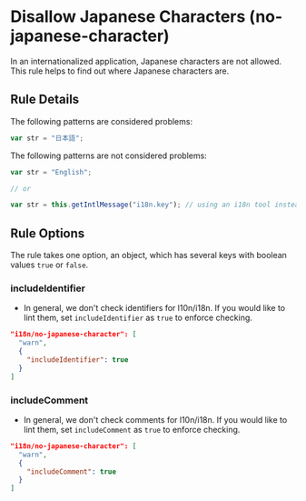 # Disallow Japanese Characters (no-japanese-character)

In an internationalized application, Japanese characters are not allowed. This rule helps to find out where Japanese characters are.

## Rule Details

The following patterns are considered problems:

```js
var str = "日本語";
```

The following patterns are not considered problems:

```js
var str = "English";

// or

var str = this.getIntlMessage("i18n.key"); // using an i18n tool instead of regular Japanese characters
```

## Rule Options

The rule takes one option, an object, which has several keys with boolean values `true` or `false`.

### includeIdentifier

* In general, we don't check identifiers for l10n/i18n. If you would like to lint them, set `includeIdentifier` as `true` to enforce checking.

```json
"i18n/no-japanese-character": [
  "warn",
  {
    "includeIdentifier": true
  }
]
```

### includeComment

* In general, we don't check comments for l10n/i18n. If you would like to lint them, set `includeComment` as `true` to enforce checking.

```json
"i18n/no-japanese-character": [
  "warn",
  {
    "includeComment": true
  }
]
```
